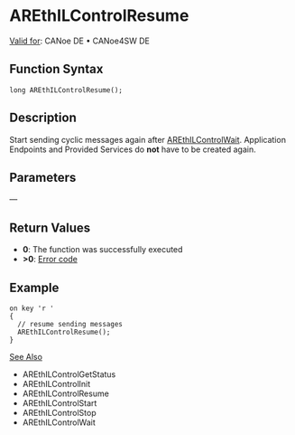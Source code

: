 # AREthILControlResume

[Valid for](../../../../Shared/FeatureAvailability.md): CANoe DE • CANoe4SW DE

## Function Syntax

```plaintext
long AREthILControlResume();
```

## Description

Start sending cyclic messages again after [AREthILControlWait](CAPLfunctionAREthILControlWait.md). Application Endpoints and Provided Services do **not** have to be created again.

## Parameters

—

## Return Values

- **0**: The function was successfully executed
- **>0**: [Error code](../CAPLfunctionsAREthILErrorCodes.md)

## Example

```plaintext
on key 'r '
{
  // resume sending messages
  AREthILControlResume();
}
```

[See Also](javascript:void(0);)
- AREthILControlGetStatus
- AREthILControlInit
- AREthILControlResume
- AREthILControlStart
- AREthILControlStop
- AREthILControlWait
